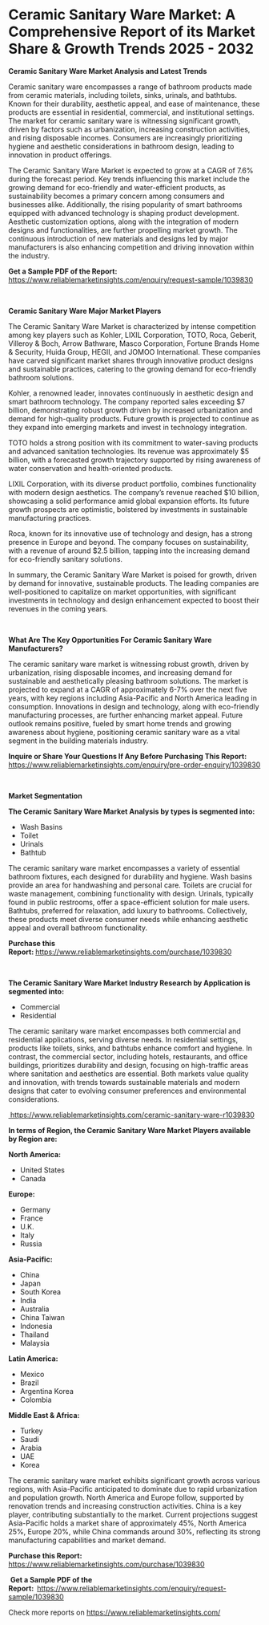 <p><h1>Ceramic Sanitary Ware Market: A Comprehensive Report of its Market Share & Growth Trends 2025 - 2032</h1></p><p><strong>Ceramic Sanitary Ware Market Analysis and Latest Trends</strong></p>
<p><p>Ceramic sanitary ware encompasses a range of bathroom products made from ceramic materials, including toilets, sinks, urinals, and bathtubs. Known for their durability, aesthetic appeal, and ease of maintenance, these products are essential in residential, commercial, and institutional settings. The market for ceramic sanitary ware is witnessing significant growth, driven by factors such as urbanization, increasing construction activities, and rising disposable incomes. Consumers are increasingly prioritizing hygiene and aesthetic considerations in bathroom design, leading to innovation in product offerings.</p><p>The Ceramic Sanitary Ware Market is expected to grow at a CAGR of 7.6% during the forecast period. Key trends influencing this market include the growing demand for eco-friendly and water-efficient products, as sustainability becomes a primary concern among consumers and businesses alike. Additionally, the rising popularity of smart bathrooms equipped with advanced technology is shaping product development. Aesthetic customization options, along with the integration of modern designs and functionalities, are further propelling market growth. The continuous introduction of new materials and designs led by major manufacturers is also enhancing competition and driving innovation within the industry.</p></p>
<p><strong>Get a Sample PDF of the Report:&nbsp;</strong> <a href="https://www.reliablemarketinsights.com/enquiry/request-sample/1039830?utm_campaign=2102&utm_medium=2&utm_source=Github&utm_content=ia&utm_term=04042025&utm_id=ceramic-sanitary-ware">https://www.reliablemarketinsights.com/enquiry/request-sample/1039830</a></p>
<p>&nbsp;</p>
<p><strong>Ceramic Sanitary Ware Major Market Players</strong></p>
<p><p>The Ceramic Sanitary Ware Market is characterized by intense competition among key players such as Kohler, LIXIL Corporation, TOTO, Roca, Geberit, Villeroy & Boch, Arrow Bathware, Masco Corporation, Fortune Brands Home & Security, Huida Group, HEGII, and JOMOO International. These companies have carved significant market shares through innovative product designs and sustainable practices, catering to the growing demand for eco-friendly bathroom solutions.</p><p>Kohler, a renowned leader, innovates continuously in aesthetic design and smart bathroom technology. The company reported sales exceeding $7 billion, demonstrating robust growth driven by increased urbanization and demand for high-quality products. Future growth is projected to continue as they expand into emerging markets and invest in technology integration.</p><p>TOTO holds a strong position with its commitment to water-saving products and advanced sanitation technologies. Its revenue was approximately $5 billion, with a forecasted growth trajectory supported by rising awareness of water conservation and health-oriented products.</p><p>LIXIL Corporation, with its diverse product portfolio, combines functionality with modern design aesthetics. The company’s revenue reached $10 billion, showcasing a solid performance amid global expansion efforts. Its future growth prospects are optimistic, bolstered by investments in sustainable manufacturing practices.</p><p>Roca, known for its innovative use of technology and design, has a strong presence in Europe and beyond. The company focuses on sustainability, with a revenue of around $2.5 billion, tapping into the increasing demand for eco-friendly sanitary solutions.</p><p>In summary, the Ceramic Sanitary Ware Market is poised for growth, driven by demand for innovative, sustainable products. The leading companies are well-positioned to capitalize on market opportunities, with significant investments in technology and design enhancement expected to boost their revenues in the coming years.</p></p>
<p>&nbsp;</p>
<p><strong>What Are The Key Opportunities For Ceramic Sanitary Ware Manufacturers?</strong></p>
<p><p>The ceramic sanitary ware market is witnessing robust growth, driven by urbanization, rising disposable incomes, and increasing demand for sustainable and aesthetically pleasing bathroom solutions. The market is projected to expand at a CAGR of approximately 6-7% over the next five years, with key regions including Asia-Pacific and North America leading in consumption. Innovations in design and technology, along with eco-friendly manufacturing processes, are further enhancing market appeal. Future outlook remains positive, fueled by smart home trends and growing awareness about hygiene, positioning ceramic sanitary ware as a vital segment in the building materials industry.</p></p>
<p><strong>Inquire or Share Your Questions If Any Before Purchasing This Report:</strong> <a href="https://www.reliablemarketinsights.com/enquiry/pre-order-enquiry/1039830?utm_campaign=2102&utm_medium=2&utm_source=Github&utm_content=ia&utm_term=04042025&utm_id=ceramic-sanitary-ware">https://www.reliablemarketinsights.com/enquiry/pre-order-enquiry/1039830</a></p>
<p>&nbsp;</p>
<p><strong>Market Segmentation</strong></p>
<p><strong>The Ceramic Sanitary Ware Market Analysis by types is segmented into:</strong></p>
<p><ul><li>Wash Basins</li><li>Toilet</li><li>Urinals</li><li>Bathtub</li></ul></p>
<p><p>The ceramic sanitary ware market encompasses a variety of essential bathroom fixtures, each designed for durability and hygiene. Wash basins provide an area for handwashing and personal care. Toilets are crucial for waste management, combining functionality with design. Urinals, typically found in public restrooms, offer a space-efficient solution for male users. Bathtubs, preferred for relaxation, add luxury to bathrooms. Collectively, these products meet diverse consumer needs while enhancing aesthetic appeal and overall bathroom functionality.</p></p>
<p><strong>Purchase this Report:&nbsp;</strong><a href="https://www.reliablemarketinsights.com/purchase/1039830?utm_campaign=2102&utm_medium=2&utm_source=Github&utm_content=ia&utm_term=04042025&utm_id=ceramic-sanitary-ware">https://www.reliablemarketinsights.com/purchase/1039830</a></p>
<p>&nbsp;</p>
<p><strong>The Ceramic Sanitary Ware Market Industry Research by Application is segmented into:</strong></p>
<p><ul><li>Commercial</li><li>Residential</li></ul></p>
<p><p>The ceramic sanitary ware market encompasses both commercial and residential applications, serving diverse needs. In residential settings, products like toilets, sinks, and bathtubs enhance comfort and hygiene. In contrast, the commercial sector, including hotels, restaurants, and office buildings, prioritizes durability and design, focusing on high-traffic areas where sanitation and aesthetics are essential. Both markets value quality and innovation, with trends towards sustainable materials and modern designs that cater to evolving consumer preferences and environmental considerations.</p></p>
<p><a href="https://www.reliablemarketinsights.com/ceramic-sanitary-ware-r1039830?utm_campaign=2102&utm_medium=2&utm_source=Github&utm_content=ia&utm_term=04042025&utm_id=ceramic-sanitary-ware">&nbsp;https://www.reliablemarketinsights.com/ceramic-sanitary-ware-r1039830</a></p>
<p><strong>In terms of Region, the Ceramic Sanitary Ware Market Players available by Region are:</strong></p>
<p>
    <p> <strong> North America: </strong>
        <ul>
            <li>United States</li>
            <li>Canada</li>
        </ul>
        </p> 
    <p> <strong> Europe: </strong>
        <ul>
            <li>Germany</li>
            <li>France</li>
            <li>U.K.</li>
            <li>Italy</li>
            <li>Russia</li>
        </ul>
        </p> 
    <p> <strong> Asia-Pacific: </strong>
        <ul>
            <li>China</li>
            <li>Japan</li>
            <li>South Korea</li>
            <li>India</li>
            <li>Australia</li>
            <li>China Taiwan</li>
            <li>Indonesia</li>
            <li>Thailand</li>
            <li>Malaysia</li>
        </ul>
        </p> 
    <p> <strong> Latin America: </strong>
        <ul>
            <li>Mexico</li>
            <li>Brazil</li>
            <li>Argentina Korea</li>
            <li>Colombia</li>
        </ul>
        </p> 
    <p> <strong> Middle East & Africa: </strong>
        <ul>
            <li>Turkey</li>
            <li>Saudi</li>
            <li>Arabia</li>
            <li>UAE</li>
            <li>Korea</li>
        </ul>
    </p>
    </p>
<p><p>The ceramic sanitary ware market exhibits significant growth across various regions, with Asia-Pacific anticipated to dominate due to rapid urbanization and population growth. North America and Europe follow, supported by renovation trends and increasing construction activities. China is a key player, contributing substantially to the market. Current projections suggest Asia-Pacific holds a market share of approximately 45%, North America 25%, Europe 20%, while China commands around 30%, reflecting its strong manufacturing capabilities and market demand.</p></p>
<p><strong>Purchase this Report: </strong><a href="https://www.reliablemarketinsights.com/purchase/1039830?utm_campaign=2102&utm_medium=2&utm_source=Github&utm_content=ia&utm_term=04042025&utm_id=ceramic-sanitary-ware">https://www.reliablemarketinsights.com/purchase/1039830</a></p>
<p>&nbsp;<strong>Get a Sample PDF of the Report:&nbsp;&nbsp;</strong><a href="https://www.reliablemarketinsights.com/enquiry/request-sample/1039830?utm_campaign=2102&utm_medium=2&utm_source=Github&utm_content=ia&utm_term=04042025&utm_id=ceramic-sanitary-ware">https://www.reliablemarketinsights.com/enquiry/request-sample/1039830</a></p>
<p><strong></strong></p>
<p>Check more reports on <a href="https://www.reliablemarketinsights.com/?utm_campaign=2102&utm_medium=2&utm_source=Github&utm_content=ia&utm_term=04042025&utm_id=ceramic-sanitary-ware">https://www.reliablemarketinsights.com/</a></p>